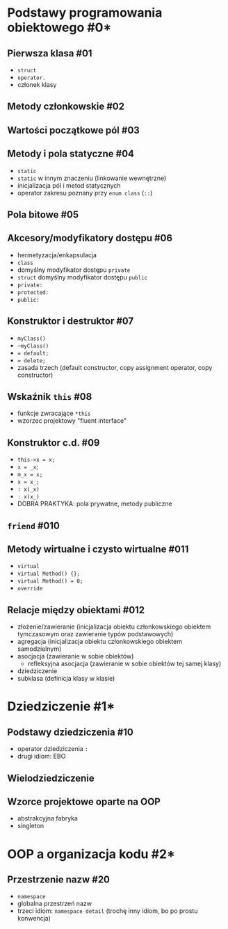 # Podstawy programowania obiektowego #0*
## Pierwsza klasa #01
- `struct`
- `operator.`
- członek klasy
## Metody członkowskie #02
## Wartości początkowe pól #03
## Metody i pola statyczne #04
 - `static`
- `static` w innym znaczeniu (linkowanie wewnętrzne)
- inicjalizacja pól i metod statycznych
- operator zakresu poznany przy `enum class` (`::`)
## Pola bitowe #05
## Akcesory/modyfikatory dostępu #06
- hermetyzacja/enkapsulacja
- `class`
- domyślny modyfikator dostępu `private`
- `struct` domyślny modyfikator dostępu `public`
- `private:`
- `protected:`
- `public:`
## Konstruktor i destruktor #07
- `myClass()`
- `~myClass()`
- `= default;`
- `= delete;`
- zasada trzech (default constructor, copy assignment operator, copy constructor)
## Wskaźnik `this` #08
- funkcje zwracające `*this`
- wzorzec projektowy "fluent interface"
## Konstruktor c.d. #09
- `this->x = x;`
- `x = _x`;
- `m_x = x;`
- `x = x_;`
- `: x(_x)`
- `: x(x_)`
- DOBRA PRAKTYKA: pola prywatne, metody publiczne
## `friend` #010
## Metody wirtualne i czysto wirtualne #011
- `virtual`
- `virtual Method() {};`
- `virtual Method() = 0;`
- `override`
## Relacje między obiektami #012
- złożenie/zawieranie (inicjalizacja obiektu członkowskiego obiektem tymczasowym oraz zawieranie typów podstawowych)
- agregacja (inicjalizacja obiektu członkowskiego obiektem samodzielnym)
- asocjacja (zawieranie w sobie obiektów)
  - refleksyjna asocjacja (zawieranie w sobie obiektów tej samej klasy)
- dziedziczenie
- subklasa (definicja klasy w klasie)
# Dziedziczenie #1*
## Podstawy dziedziczenia #10
- operator dziedziczenia `:`
- drugi idiom: EBO
## Wielodziedziczenie
## Wzorce projektowe oparte na OOP
- abstrakcyjna fabryka
- singleton
# OOP a organizacja kodu #2*
## Przestrzenie nazw #20
- `namespace`
- globalna przestrzeń nazw
- trzeci idiom: `namespace detail` (trochę inny idiom, bo po prostu konwencja)